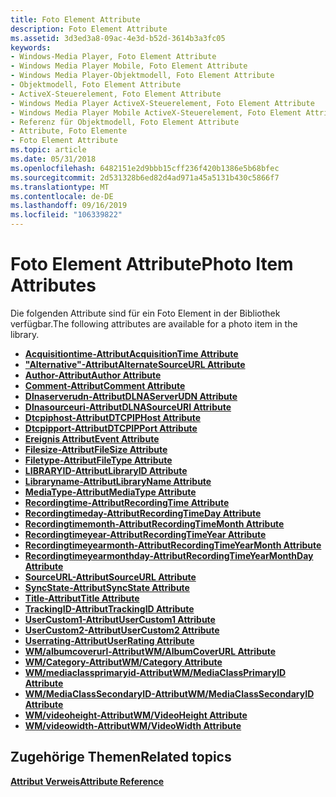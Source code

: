 ```yaml
---
title: Foto Element Attribute
description: Foto Element Attribute
ms.assetid: 3d3ed3a8-09ac-4e3d-b52d-3614b3a3fc05
keywords:
- Windows-Media Player, Foto Element Attribute
- Windows Media Player Mobile, Foto Element Attribute
- Windows Media Player-Objektmodell, Foto Element Attribute
- Objektmodell, Foto Element Attribute
- ActiveX-Steuerelement, Foto Element Attribute
- Windows Media Player ActiveX-Steuerelement, Foto Element Attribute
- Windows Media Player Mobile ActiveX-Steuerelement, Foto Element Attribute
- Referenz für Objektmodell, Foto Element Attribute
- Attribute, Foto Elemente
- Foto Element Attribute
ms.topic: article
ms.date: 05/31/2018
ms.openlocfilehash: 6482151e2d9bbb15cff236f420b1386e5b68bfec
ms.sourcegitcommit: 2d531328b6ed82d4ad971a45a5131b430c5866f7
ms.translationtype: MT
ms.contentlocale: de-DE
ms.lasthandoff: 09/16/2019
ms.locfileid: "106339822"
---
```

# <a name="photo-item-attributes"></a><span data-ttu-id="76210-113">Foto Element Attribute</span><span class="sxs-lookup"><span data-stu-id="76210-113">Photo Item Attributes</span></span>

<span data-ttu-id="76210-114">Die folgenden Attribute sind für ein Foto Element in der Bibliothek verfügbar.</span><span class="sxs-lookup"><span data-stu-id="76210-114">The following attributes are available for a photo item in the library.</span></span>

-   [<span data-ttu-id="76210-115">**Acquisitiontime-Attribut**</span><span class="sxs-lookup"><span data-stu-id="76210-115">**AcquisitionTime Attribute**</span></span>](acquisitiontime-attribute.md)
-   [<span data-ttu-id="76210-116">**"Alternative"-Attribut**</span><span class="sxs-lookup"><span data-stu-id="76210-116">**AlternateSourceURL Attribute**</span></span>](alternatesourceurl-attribute.md)
-   [<span data-ttu-id="76210-117">**Author-Attribut**</span><span class="sxs-lookup"><span data-stu-id="76210-117">**Author Attribute**</span></span>](author-attribute.md)
-   [<span data-ttu-id="76210-118">**Comment-Attribut**</span><span class="sxs-lookup"><span data-stu-id="76210-118">**Comment Attribute**</span></span>](comment-attribute.md)
-   [<span data-ttu-id="76210-119">**Dlnaserverudn-Attribut**</span><span class="sxs-lookup"><span data-stu-id="76210-119">**DLNAServerUDN Attribute**</span></span>](dlnaserverudn-attribute.md)
-   [<span data-ttu-id="76210-120">**Dlnasourceuri-Attribut**</span><span class="sxs-lookup"><span data-stu-id="76210-120">**DLNASourceURI Attribute**</span></span>](dlnasourceuri-attribute.md)
-   [<span data-ttu-id="76210-121">**Dtcpiphost-Attribut**</span><span class="sxs-lookup"><span data-stu-id="76210-121">**DTCPIPHost Attribute**</span></span>](dtcpiphost-attribute.md)
-   [<span data-ttu-id="76210-122">**Dtcpipport-Attribut**</span><span class="sxs-lookup"><span data-stu-id="76210-122">**DTCPIPPort Attribute**</span></span>](dtcpipport-attribute.md)
-   [<span data-ttu-id="76210-123">**Ereignis Attribut**</span><span class="sxs-lookup"><span data-stu-id="76210-123">**Event Attribute**</span></span>](event-attribute.md)
-   [<span data-ttu-id="76210-124">**Filesize-Attribut**</span><span class="sxs-lookup"><span data-stu-id="76210-124">**FileSize Attribute**</span></span>](filesize-attribute.md)
-   [<span data-ttu-id="76210-125">**Filetype-Attribut**</span><span class="sxs-lookup"><span data-stu-id="76210-125">**FileType Attribute**</span></span>](filetype-attribute.md)
-   [<span data-ttu-id="76210-126">**LIBRARYID-Attribut**</span><span class="sxs-lookup"><span data-stu-id="76210-126">**LibraryID Attribute**</span></span>](libraryid-attribute.md)
-   [<span data-ttu-id="76210-127">**Libraryname-Attribut**</span><span class="sxs-lookup"><span data-stu-id="76210-127">**LibraryName Attribute**</span></span>](libraryname-attribute.md)
-   [<span data-ttu-id="76210-128">**MediaType-Attribut**</span><span class="sxs-lookup"><span data-stu-id="76210-128">**MediaType Attribute**</span></span>](mediatype-attribute.md)
-   [<span data-ttu-id="76210-129">**Recordingtime-Attribut**</span><span class="sxs-lookup"><span data-stu-id="76210-129">**RecordingTime Attribute**</span></span>](recordingtime-attribute.md)
-   [<span data-ttu-id="76210-130">**Recordingtimeday-Attribut**</span><span class="sxs-lookup"><span data-stu-id="76210-130">**RecordingTimeDay Attribute**</span></span>](recordingtimeday-attribute.md)
-   [<span data-ttu-id="76210-131">**Recordingtimemonth-Attribut**</span><span class="sxs-lookup"><span data-stu-id="76210-131">**RecordingTimeMonth Attribute**</span></span>](recordingtimemonth-attribute.md)
-   [<span data-ttu-id="76210-132">**Recordingtimeyear-Attribut**</span><span class="sxs-lookup"><span data-stu-id="76210-132">**RecordingTimeYear Attribute**</span></span>](recordingtimeyear-attribute.md)
-   [<span data-ttu-id="76210-133">**Recordingtimeyearmonth-Attribut**</span><span class="sxs-lookup"><span data-stu-id="76210-133">**RecordingTimeYearMonth Attribute**</span></span>](recordingtimeyearmonth-attribute.md)
-   [<span data-ttu-id="76210-134">**Recordingtimeyearmonthday-Attribut**</span><span class="sxs-lookup"><span data-stu-id="76210-134">**RecordingTimeYearMonthDay Attribute**</span></span>](recordingtimeyearmonthday-attribute.md)
-   [<span data-ttu-id="76210-135">**SourceURL-Attribut**</span><span class="sxs-lookup"><span data-stu-id="76210-135">**SourceURL Attribute**</span></span>](sourceurl-attribute.md)
-   [<span data-ttu-id="76210-136">**SyncState-Attribut**</span><span class="sxs-lookup"><span data-stu-id="76210-136">**SyncState Attribute**</span></span>](syncstate-attribute.md)
-   [<span data-ttu-id="76210-137">**Title-Attribut**</span><span class="sxs-lookup"><span data-stu-id="76210-137">**Title Attribute**</span></span>](title-attribute.md)
-   [<span data-ttu-id="76210-138">**TrackingID-Attribut**</span><span class="sxs-lookup"><span data-stu-id="76210-138">**TrackingID Attribute**</span></span>](trackingid-attribute.md)
-   [<span data-ttu-id="76210-139">**UserCustom1-Attribut**</span><span class="sxs-lookup"><span data-stu-id="76210-139">**UserCustom1 Attribute**</span></span>](usercustom1-attribute.md)
-   [<span data-ttu-id="76210-140">**UserCustom2-Attribut**</span><span class="sxs-lookup"><span data-stu-id="76210-140">**UserCustom2 Attribute**</span></span>](usercustom2-attribute.md)
-   [<span data-ttu-id="76210-141">**Userrating-Attribut**</span><span class="sxs-lookup"><span data-stu-id="76210-141">**UserRating Attribute**</span></span>](userrating-attribute.md)
-   [<span data-ttu-id="76210-142">**WM/albumcoverurl-Attribut**</span><span class="sxs-lookup"><span data-stu-id="76210-142">**WM/AlbumCoverURL Attribute**</span></span>](wm-albumcoverurl-attribute.md)
-   [<span data-ttu-id="76210-143">**WM/Category-Attribut**</span><span class="sxs-lookup"><span data-stu-id="76210-143">**WM/Category Attribute**</span></span>](wm-category-attribute.md)
-   [<span data-ttu-id="76210-144">**WM/mediaclassprimaryid-Attribut**</span><span class="sxs-lookup"><span data-stu-id="76210-144">**WM/MediaClassPrimaryID Attribute**</span></span>](wm-mediaclassprimaryid-attribute.md)
-   [<span data-ttu-id="76210-145">**WM/MediaClassSecondaryID-Attribut**</span><span class="sxs-lookup"><span data-stu-id="76210-145">**WM/MediaClassSecondaryID Attribute**</span></span>](wm-mediaclasssecondaryid-attribute.md)
-   [<span data-ttu-id="76210-146">**WM/videoheight-Attribut**</span><span class="sxs-lookup"><span data-stu-id="76210-146">**WM/VideoHeight Attribute**</span></span>](wm-videoheight-attribute.md)
-   [<span data-ttu-id="76210-147">**WM/videowidth-Attribut**</span><span class="sxs-lookup"><span data-stu-id="76210-147">**WM/VideoWidth Attribute**</span></span>](wm-videowidth-attribute.md)

## <a name="related-topics"></a><span data-ttu-id="76210-148">Zugehörige Themen</span><span class="sxs-lookup"><span data-stu-id="76210-148">Related topics</span></span>

<dl> <dt>

[<span data-ttu-id="76210-149">**Attribut Verweis**</span><span class="sxs-lookup"><span data-stu-id="76210-149">**Attribute Reference**</span></span>](attribute-reference.md)
</dt> </dl>

 

 




